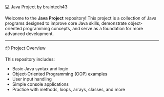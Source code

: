 💻 Java Project by braintech43

Welcome to the **Java Project** repository! This project is a collection of Java programs designed to improve core Java skills, demonstrate object-oriented programming concepts, and serve as a foundation for more advanced development.

---

📦 Project Overview

This repository includes:

- Basic Java syntax and logic
- Object-Oriented Programming (OOP) examples
- User input handling
- Simple console applications
- Practice with methods, loops, arrays, classes, and more


